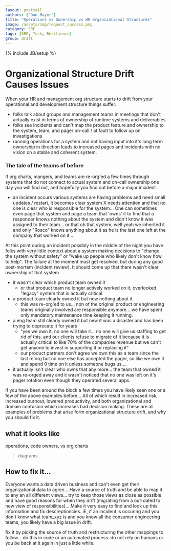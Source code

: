 ```yaml
---
layout: posttail
authors: ["Dan Mayer"]
title: "Operations vs Ownership vs HR Organizational Structures"
image: /assets/img/request_success.png
category: SRE
tags: [SRE, Tech, Resilience]
group: draft
---
```


{% include JB/setup %}

# Organizational Structure Drift Causes Issues

When your HR and management org structure starts to drift from your operational and development structure things suffer.

* folks talk about groups and management teams in meetings that don't actually exist in terms of ownership of runtime systems and deliverables
* folks see incidents and can't map the product feature and ownership to the system, team, and pager on-call / at fault to follow up on investigations
* running operations for a system and not having input into it's long term ownership in direction leads to increased pages and incidents with no vision on a stable and coherent system.

### The tale of the teams of before

If org charts, mangers, and teams are re-org'ed a few times through systems that do not connect to actual system and on-call ownership one day you will find out, and hopefully you find out before a major incident.

* an incident occurs various systems are having problems and need small updates / restart, it becomes clear system X needs attention and that no one is clear who is responsible for the system... One can sometimes even page that system and page a team that 'owns' it to find that a responder knows nothing about the system and didn't know it was assigned to their team... or that oh that system, well yeah we inherited it and only "Rosco" knows anything about it as he is the last one left at the company that worked on it...

At this point during an incident possibly in the middle of the night you have folks with very little context about a system making decisions to "change the system without safety" or "wake up people who likely don't know how to help". The failure at the moment must get resolved, but during any good post-mortem (incident review). It should come up that there wasn't clear ownership of that system

* it wasn't clear which product team owned it
	* or that product team no longer actively worked on it, overlooked "legacy" system that is actually critical
* a product team clearly owned it but new nothing about it
	* this was re-org'ed to us... non of the original product or engineering teams originally involved are responsible anymore... we have spent only mandatory maintenance time keeping it running.
* a eng team still clearly owned it but new it was a disaster and has been trying to deprecate it for years
	* "yes we own it, no one will take it... no one will give us staffing to get rid of this, and our clients refuse to migrate of it because it is actually critical to like 70% of the companies revenue but we can't get anyone to invest in supporting it or replacing it"
	* our product partners don't agree we own this as a team since the last re'org but no one else has accepted the pager, so like we own it and spend 0 time on it unless someone bugs us....
* it actually isn't clear who owns that any more... the team that owned it was re-orged away and it wasn't noticed that no one was left on it's pager rotation even though they operated several apps.

If you have been around the block a few times you have likely seen one or a few of the above examples before... All of which result in increased risk, increased burnout, lowered productivity, and both organizational and domain confusion which increases bad decision making. These are all examples of problems that arise form organizational structure drift, and why you should fix it.

## what it looks like

operations, code owners, vs org charts

> diagrams

## How to fix it...

Everyone wants a data driven business and can't even get their organizational data to agree... Have a source of truth and be able to map it to any an all different views... try to keep those views as close as possible and have good reasons for when they drift (migrating from a out-dated to new view of responsibilities)... Make it very easy to find and look up this information and fix descreptioncies. IE, if an incident is occuring and you don't know what team_xyz is and you know all the consumer engineering teams, you likely have a big issue in drift.

fix it by picking the source of truth and restructuring the other mappings to follow... do this in code or an automated process. do not rely on humans or you be back at it again in just a little while.
